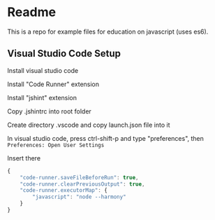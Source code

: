 # Readme

This is a repo for example files for education on javascript (uses es6).

## Visual Studio Code Setup

Install visual studio code

Install "Code Runner" extension

Install "jshint" extension

Copy .jshintrc into root folder

Create directory .vscode and copy launch.json file into it

In visual studio code, press ctrl-shift-p and type "preferences", then `Preferences: Open User Settings`

Insert there

```js
{
    "code-runner.saveFileBeforeRun": true,
    "code-runner.clearPreviousOutput": true,
    "code-runner.executorMap": {
        "javascript": "node --harmony"
    }
}
```